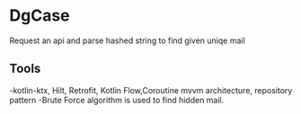 # DgCase
Request an api and parse hashed string to find given uniqe mail 

## Tools
 -kotlin-ktx, Hilt, Retrofit, Kotlin Flow,Coroutine mvvm architecture, repository pattern
 -Brute Force algorithm is used to find hidden mail.
